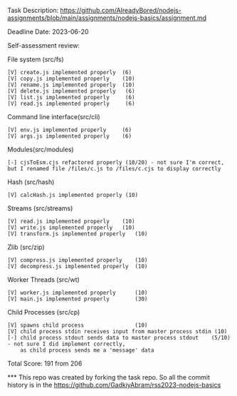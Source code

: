 Task Description: https://github.com/AlreadyBored/nodejs-assignments/blob/main/assignments/nodejs-basics/assignment.md

Deadline Date: 2023-06-20

Self-assessment review:

File system (src/fs)

    [V] create.js implemented properly  (6)
    [V] copy.js implemented properly    (10)
    [V] rename.js implemented properly  (10)
    [V] delete.js implemented properly   (6)
    [V] list.js implemented properly     (6)
    [V] read.js implemented properly     (6)

Command line interface(src/cli)     

    [V] env.js implemented properly     (6)
    [V] args.js implemented properly    (6)

Modules(src/modules)

    [-] cjsToEsm.cjs refactored properly (10/20) - not sure I'm correct, but I renamed file /files/c.js to /files/c.cjs to display correctly

Hash (src/hash)

    [V] calcHash.js implemented properly (10)

Streams (src/streams)

    [V] read.js implemented properly    (10)
    [V] write.js implemented properly   (10)
    [V] transform.js implemented properly   (10)

Zlib (src/zip)

    [V] compress.js implemented properly    (10)
    [V] decompress.js implemented properly  (10)

Worker Threads (src/wt)

    [V] worker.js implemented properly      (10)
    [V] main.js implemented properly        (30)

Child Processes (src/cp)

    [V] spawns child process                (10)
    [V] child process stdin receives input from master process stdin (10)
    [-] child process stdout sends data to master process stdout    (5/10) - not sure I did implement correctly,
        as child process sends me a 'message' data

Total Score: 191 from 206


*** This repo was created by forking the task repo. So all the commit history is in the https://github.com/GadkiyAbram/rss2023-nodejs-basics
